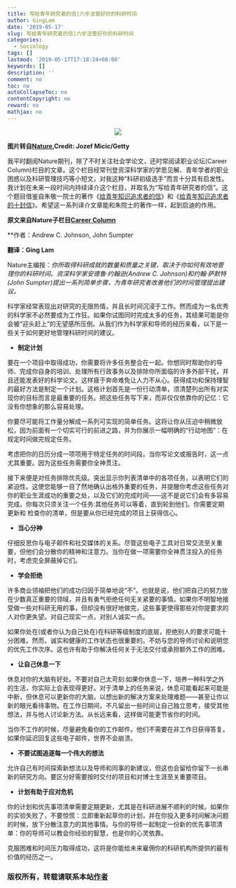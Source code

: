 ```yaml
---
title: 写给青年研究者的信|六步法管好你的科研时间
author: GingLam
date: '2019-05-17'
slug: 写给青年研究者的信|六步法管好你的科研时间
categories:
  - Sociology
tags: []
lastmod: '2019-05-17T17:18:24+08:00'
keywords: []
description: ''
comment: no
toc: no
autoCollapseToc: no
contentCopyright: no
reward: no
mathjax: no
---
```

<div align=center><img src="https://media.nature.com/w800/magazine-assets/d41586-019-00973-6/d41586-019-00973-6_16562718.jpg"></div>
<div align=center>
</div>

**图片转自[Nature](https://media.nature.com/w800/magazine-assets/d41586-019-00973-6/d41586-019-00973-6_16562718.jpg/),Credit: Jozef Micic/Getty**

我平时翻阅Nature期刊，除了不时关注社会学论文，还时常阅读职业论坛(Career Column)栏目的文章。这个栏目经常刊登资深科学家的学思见解、青年学者的职业困惑以及科研管理技巧等小短文，对我这种“科研初级选手”而言十分具有启发性。我计划在未来一段时间内持续译介这个栏目，并取名为“写给青年研究者的信”。这个题目借鉴自朱敬一院士的著作《[给青年知识追求者的信](https://www.books.com.tw/products/0010348002)》和《[给青年知识追求者的十封信](https://www.books.com.tw/products/E050030418)》。希望这一系列译介文章能和朱院士的著作一样，起到启迪的作用。

**原文来自Nature子栏目[Career Column](https://www.nature.com/articles/d41586-019-00973-6/)**

**作者：Andrew C. Johnson, John Sumpter

**翻译：Ging Lam**

Nature主编按：*你所取得科研成就的数量和质量之关键，取决于你如何有效地管理你的科研时间。资深科学家安德鲁·约翰逊(Andrew C. Johnson)和约翰·萨默特(John Sumpter)提出一系列简单步骤，为青年研究者改善他们的时间管理提出建议。*

科学家经常表现出对研究的无限热情，并且长时间沉浸于工作。然而成为一名优秀的科学家不必然要成为工作狂。如果你试图同时完成太多的任务，其结果可能是你会被“迎头赶上”的无望感所压倒。从我们作为科学家和导师的经历来看，以下是一些关于如何更好地管理科研时间的建议。

<!--more-->


-	**制定计划**

要在一个项目中取得成功，你需要将许多任务整合在一起。你想同时帮助你的导师、完成你自身的培训、处理所有行政事务以及排除你所面临的许多外部干扰，并且还能发表好的科学论文。这样疲于奔命难免让人力不从心。获得成功和保持理智的最好方法是制定一个计划。这格计划首先是一份行动清单，须清楚列出所有对实现你的目标而言是最重要的任务。把这些任务写下来，而非仅仅依靠你的记忆：它没有你想象的那么容易处理。

你要尽可能将工作量分解成一系列可实现的简单任务。这将让你从压迫中稍微放松，因为前面有一个切实可行的前进之路，并为你展示一幅明确的“行动地图”：在规定时间做完规定任务。

考虑把你的日历分成一项项用于特定任务的时间段。当你写论文或报告时，这一点尤其重要。因为这些任务需要你全神贯注。

接下来便是对任务排除优先级。突出显示你列表清单中的各项任务，以表明它们的紧迫性。这使您能够一目了然地确认出格外重要的任务，并提醒你考虑这些任务对你的职业生涯成功的重要之处，以及它们的完成时间——这不是说它们会有多容易完成。你每次只须关注一个任务:其他任务可以等着，直到轮到他们。你需要定期更新和
检查你的清单，但是要从你已经完成的项目上获得信心。

-	**当心分神**

仔细反思你与电子邮件和社交媒体的关系。尽管这些电子工具对日常交流至关重要，但他们会分散你的精神和注意力。当你在做一项需要你全神贯注投入的任务时，考虑完全屏蔽掉它们。

-	**学会拒绝**

许多商业领袖把他们的成功归因于简单地说“不”。也就是说，他们把自己的努力放在少数真正重要的领域，并且有勇气拒绝任何无关紧要的事情。如果你不明智地接受做一些对科研无用的事，但却没有很好地做完，这些事更使得那些对你提要求的人对你更失望。对自己现实一点，对别人诚实一点。

如果你处在(或者你认为自己处在)在科研等级制度的底层，拒绝别人的要求可能十分困难。然而，诚实和健康的工作状态也很重要的。不妨与您的导师讨论和说明您的优先工作次序。这也许有助于你解决任何关于无法交付或承担额外工作的困难。

-	**让自己休息一下**

休息对你的大脑有好处。不要对自己太苛刻:如果你休息一下，培养一种科学之外的生活，你实际上会表现得更好。对于清单上的任务来说，休息可能看起来可能是中断，但休息可以更新你的大脑，以想出新的解决方案来处理难题——甚至让你以新的眼光看待事物。在工作日期间，不凡留出一些时间让自己独立思考，接受其他想法，并与他人讨论新方法。从长远来看，这样做可能更节省你的时间。

当你不工作的时候，尽量避免看你的工作邮件。他们不需要在非工作日获得答复。如果你延迟回复这些电子邮件，世界不会崩溃。

-	**不要试图追逐每一个伟大的想法**

允许自己有时间探索新想法以及导师和同事的新建议，但这也会留给你留下一长串新的研究方向。要区分好需要按时交付的项目和对博士生涯至关重要项目。

-	**计划有助于应对危机**

你的计划和优先事项清单需要定期更新，尤其是在科研进展不顺利的时候。如果你的实验失败了，不要惊慌：立即重新起草你的计划，并在你投入更多时间解决问题的时候，放下分散注意力的其他事情。与你的导师一起制定一份新的优先事项清单：你的导师可以教会你经验的智慧，也是你的心灵依靠。

克服困难和时间压力取得成功，这将是你能给未来雇佣你的科研机构所提供的最有价值的经历之一。


### 版权所有，转载请联系本站[作者](mailto:linj83@mail2.sysu.edu.cn)
